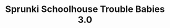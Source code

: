 ---
slug: sprunki-schoolhouse-trouble-babies-30
title: Sprunki Schoolhouse Trouble Babies 3.0
description: "Sprunki Schoolhouse Trouble Babies 3.0 is an exciting online game. Play for free directly in your browser!"
icon: /images/popular_mods/Sprunki Schoolhouse Trouble Babies 3.0.png
url: https://wowtbc.net/sprunkin/schoolhouse-trouble3/index.html
previewImage: /images/popular_mods/Sprunki Schoolhouse Trouble Babies 3.0.png
type: popular mods

# SEO配置
seo:
  title: "Sprunki Schoolhouse Trouble Babies 3.0 - Play Free Online Game | Fun Browser Games"
  description: "Sprunki Schoolhouse Trouble Babies 3.0 - Play this fun online game for free in your browser. No download required!"
  ogImage: "/images/popular_mods/Sprunki Schoolhouse Trouble Babies 3.0.png"
  keywords: "sprunki-schoolhouse-trouble-babies-30, online game, browser game, free game, popular mods game, play online"

videoUrls:
  - https://www.youtube.com/embed/example1
  - https://www.youtube.com/embed/example2

whyPlay:
  title: "Why Play Sprunki Schoolhouse Trouble Babies 3.0?"
  items:
    - "Immersive Gameplay: Sprunki Schoolhouse Trouble Babies 3.0 offers an engaging and immersive gaming experience that will keep you entertained for hours"
    - "Challenging Levels: Test your skills with increasingly difficult challenges and obstacles"
    - "Beautiful Graphics: Enjoy stunning visuals and smooth animations that bring the game world to life"
    - "Regular Updates: New content and features are added regularly to keep the game fresh and exciting"
    - "Free to Play: Experience all the fun without spending a penny"
    - "Community Features: Connect with other players, share strategies, and compete for high scores"
    - "Cross-Platform: Play on any device with a web browser, no downloads required"

features:
  title: "Key Features of Sprunki Schoolhouse Trouble Babies 3.0"
  image: "/images/popular_mods/Sprunki Schoolhouse Trouble Babies 3.0.png"
  items:
    - "Intuitive Controls: Easy to learn controls make Sprunki Schoolhouse Trouble Babies 3.0 accessible for players of all skill levels"
    - "Multiple Game Modes: Enjoy various gameplay options that provide different challenges and experiences"
    - "Character Customization: Personalize your gaming experience with unique characters and items"
    - "Achievement System: Complete special tasks to earn rewards and recognition"
    - "Leaderboards: Compete with players worldwide and see who can achieve the highest scores"

characteristics:
  title: "Game Characteristics"
  image: "/images/popular_mods/Sprunki Schoolhouse Trouble Babies 3.0.png"
  items:
    - "Genre: Popular mods game with elements of strategy and skill"
    - "Difficulty: Suitable for both casual gamers and those seeking a challenge"
    - "Play Time: Quick sessions or extended gameplay, depending on your preference"
    - "Art Style: Vibrant and engaging visuals that enhance the gaming experience"
    - "Sound Design: Immersive audio that complements the gameplay perfectly"

info: "Sprunki Schoolhouse Trouble Babies 3.0 is an exciting online game that offers players a unique and engaging gaming experience. With its intuitive controls, stunning visuals, and challenging gameplay, Sprunki Schoolhouse Trouble Babies 3.0 provides hours of entertainment for players of all ages and skill levels. Whether you're looking for a quick gaming session during a break or an extended play session, Sprunki Schoolhouse Trouble Babies 3.0 delivers an immersive experience that will keep you coming back for more. The game features multiple levels of increasing difficulty, ensuring that players are constantly challenged as they progress. With regular updates adding new content and features, Sprunki Schoolhouse Trouble Babies 3.0 remains fresh and exciting, providing endless entertainment options for its growing community of players."

howToPlayIntro: "Welcome to Sprunki Schoolhouse Trouble Babies 3.0! This guide will walk you through the basics and help you master the game. Whether you're a beginner or looking to improve your skills, these tips and instructions will enhance your gaming experience."

howToPlaySteps:
  - title: "Getting Started"
    description: "Begin your Sprunki Schoolhouse Trouble Babies 3.0 adventure by familiarizing yourself with the controls. Use your keyboard or mouse to navigate through the game interface. The tutorial will guide you through the basic mechanics and help you understand the objectives."
  - title: "Understanding the Objectives"
    description: "In Sprunki Schoolhouse Trouble Babies 3.0, your main goal is to progress through levels by completing specific objectives. Each level presents unique challenges that require different strategies and approaches."
  - title: "Mastering the Controls"
    description: "Practice using the controls to improve your precision and reaction time. Sprunki Schoolhouse Trouble Babies 3.0 requires quick reflexes and strategic thinking to overcome obstacles and defeat opponents."
  - title: "Utilizing Power-ups"
    description: "Collect power-ups throughout the game to enhance your abilities and overcome difficult challenges. Each power-up offers unique advantages that can be crucial for success."
  - title: "Developing Strategies"
    description: "As you progress in Sprunki Schoolhouse Trouble Babies 3.0, develop effective strategies for different scenarios. Analyze patterns, anticipate challenges, and adapt your approach to maximize your performance."

faq:
  title: "Frequently Asked Questions about Sprunki Schoolhouse Trouble Babies 3.0"
  items:
    - question: "Is Sprunki Schoolhouse Trouble Babies 3.0 free to play?"
      answer: "Yes, Sprunki Schoolhouse Trouble Babies 3.0 is completely free to play directly in your web browser. No downloads or purchases are required to enjoy the full game experience."
    - question: "Can I play Sprunki Schoolhouse Trouble Babies 3.0 on mobile devices?"
      answer: "Yes, Sprunki Schoolhouse Trouble Babies 3.0 is optimized for both desktop and mobile play. You can enjoy the game on any device with a web browser and internet connection."
    - question: "Are there any in-game purchases?"
      answer: "While Sprunki Schoolhouse Trouble Babies 3.0 is free to play, there may be optional in-game purchases available for cosmetic items or additional features that don't affect core gameplay."
    - question: "How often is Sprunki Schoolhouse Trouble Babies 3.0 updated?"
      answer: "The developers regularly update Sprunki Schoolhouse Trouble Babies 3.0 with new content, features, and improvements based on player feedback and game performance."
    - question: "Can I play Sprunki Schoolhouse Trouble Babies 3.0 offline?"
      answer: "Currently, Sprunki Schoolhouse Trouble Babies 3.0 requires an internet connection to play as it's a browser-based online game."
    - question: "Is Sprunki Schoolhouse Trouble Babies 3.0 suitable for children?"
      answer: "Yes, Sprunki Schoolhouse Trouble Babies 3.0 is designed to be family-friendly and suitable for players of all ages."
    - question: "How do I report bugs or issues?"
      answer: "If you encounter any problems while playing Sprunki Schoolhouse Trouble Babies 3.0, you can report them through the game's support page or contact the developers directly through their website."
    - question: "Still Have Questions?"
      answer: "If you have additional questions about Sprunki Schoolhouse Trouble Babies 3.0 that aren't covered in this FAQ, please visit our support center or contact our customer service team for assistance."
---
